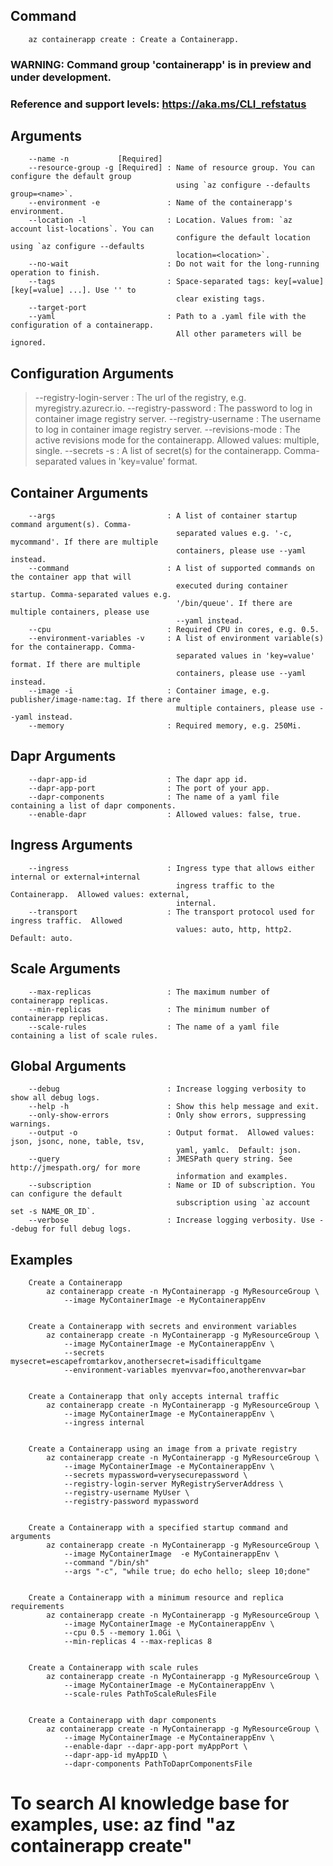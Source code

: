 
## Command
```
    az containerapp create : Create a Containerapp.
```    

### WARNING: Command group 'containerapp' is in preview and under development.
### Reference and support levels: https://aka.ms/CLI_refstatus

## Arguments
```
    --name -n           [Required]
    --resource-group -g [Required] : Name of resource group. You can configure the default group
                                     using `az configure --defaults group=<name>`.
    --environment -e               : Name of the containerapp's environment.
    --location -l                  : Location. Values from: `az account list-locations`. You can
                                     configure the default location using `az configure --defaults
                                     location=<location>`.
    --no-wait                      : Do not wait for the long-running operation to finish.
    --tags                         : Space-separated tags: key[=value] [key[=value] ...]. Use '' to
                                     clear existing tags.
    --target-port
    --yaml                         : Path to a .yaml file with the configuration of a containerapp.
                                     All other parameters will be ignored.
```                                     

## Configuration Arguments

>    --registry-login-server        : The url of the registry, e.g. myregistry.azurecr.io.
>    --registry-password            : The password to log in container image registry server.
>    --registry-username            : The username to log in container image registry server.
>    --revisions-mode               : The active revisions mode for the containerapp.  Allowed
>                                     values: multiple, single.
>    --secrets -s                   : A list of secret(s) for the containerapp. Comma-separated
>                                     values in 'key=value' format.


## Container Arguments
```
    --args                         : A list of container startup command argument(s). Comma-
                                     separated values e.g. '-c, mycommand'. If there are multiple
                                     containers, please use --yaml instead.
    --command                      : A list of supported commands on the container app that will
                                     executed during container startup. Comma-separated values e.g.
                                     '/bin/queue'. If there are multiple containers, please use
                                     --yaml instead.
    --cpu                          : Required CPU in cores, e.g. 0.5.
    --environment-variables -v     : A list of environment variable(s) for the containerapp. Comma-
                                     separated values in 'key=value' format. If there are multiple
                                     containers, please use --yaml instead.
    --image -i                     : Container image, e.g. publisher/image-name:tag. If there are
                                     multiple containers, please use --yaml instead.
    --memory                       : Required memory, e.g. 250Mi.
```    

## Dapr Arguments
```
    --dapr-app-id                  : The dapr app id.
    --dapr-app-port                : The port of your app.
    --dapr-components              : The name of a yaml file containing a list of dapr components.
    --enable-dapr                  : Allowed values: false, true.
```    

## Ingress Arguments
```
    --ingress                      : Ingress type that allows either internal or external+internal
                                     ingress traffic to the Containerapp.  Allowed values: external,
                                     internal.
    --transport                    : The transport protocol used for ingress traffic.  Allowed
                                     values: auto, http, http2.  Default: auto.
```                                     

## Scale Arguments
```
    --max-replicas                 : The maximum number of containerapp replicas.
    --min-replicas                 : The minimum number of containerapp replicas.
    --scale-rules                  : The name of a yaml file containing a list of scale rules.
```    

## Global Arguments
```
    --debug                        : Increase logging verbosity to show all debug logs.
    --help -h                      : Show this help message and exit.
    --only-show-errors             : Only show errors, suppressing warnings.
    --output -o                    : Output format.  Allowed values: json, jsonc, none, table, tsv,
                                     yaml, yamlc.  Default: json.
    --query                        : JMESPath query string. See http://jmespath.org/ for more
                                     information and examples.
    --subscription                 : Name or ID of subscription. You can configure the default
                                     subscription using `az account set -s NAME_OR_ID`.
    --verbose                      : Increase logging verbosity. Use --debug for full debug logs.
```

## Examples
```
    Create a Containerapp
        az containerapp create -n MyContainerapp -g MyResourceGroup \
            --image MyContainerImage -e MyContainerappEnv


    Create a Containerapp with secrets and environment variables
        az containerapp create -n MyContainerapp -g MyResourceGroup \
            --image MyContainerImage -e MyContainerappEnv \
            --secrets mysecret=escapefromtarkov,anothersecret=isadifficultgame
            --environment-variables myenvvar=foo,anotherenvvar=bar


    Create a Containerapp that only accepts internal traffic
        az containerapp create -n MyContainerapp -g MyResourceGroup \
            --image MyContainerImage -e MyContainerappEnv \
            --ingress internal


    Create a Containerapp using an image from a private registry
        az containerapp create -n MyContainerapp -g MyResourceGroup \
            --image MyContainerImage -e MyContainerappEnv \
            --secrets mypassword=verysecurepassword \
            --registry-login-server MyRegistryServerAddress \
            --registry-username MyUser \
            --registry-password mypassword


    Create a Containerapp with a specified startup command and arguments
        az containerapp create -n MyContainerapp -g MyResourceGroup \
            --image MyContainerImage  -e MyContainerappEnv \
            --command "/bin/sh"
            --args "-c", "while true; do echo hello; sleep 10;done"


    Create a Containerapp with a minimum resource and replica requirements
        az containerapp create -n MyContainerapp -g MyResourceGroup \
            --image MyContainerImage -e MyContainerappEnv \
            --cpu 0.5 --memory 1.0Gi \
            --min-replicas 4 --max-replicas 8


    Create a Containerapp with scale rules
        az containerapp create -n MyContainerapp -g MyResourceGroup \
            --image MyContainerImage -e MyContainerappEnv \
            --scale-rules PathToScaleRulesFile


    Create a Containerapp with dapr components
        az containerapp create -n MyContainerapp -g MyResourceGroup \
            --image MyContainerImage -e MyContainerappEnv \
            --enable-dapr --dapr-app-port myAppPort \
            --dapr-app-id myAppID \
            --dapr-components PathToDaprComponentsFile
```

# To search AI knowledge base for examples, use: az find "az containerapp create"
